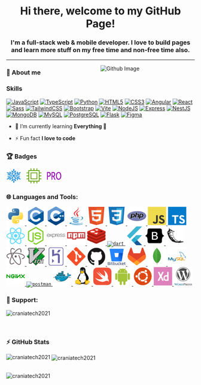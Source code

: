 <h1 align="center"> Hi there, welcome to my GitHub Page! </h1>
<!-- <img src="https://user-images.githubusercontent.com/54361799/108709847-4409a300-7539-11eb-8481-274ec80833a1.png" style='margin-right:"1200px";margin-left:250px;'/> -->
<!-- <img src="https://raw.githubusercontent.com/halfrost/halfrost/master/icons/header_.png"/> -->
<h3 align="center">I'm a full-stack web & mobile developer. I love to build pages and learn more stuff on my free time and non-free time also.</h3>

<!-- <p>
    <img src="https://komarev.com/ghpvc/?username=craniatech2021&label=Profile%20views&color=0e75b6&style=flat" alt="craniatech2021" />
    <a href="https://github.com/craniatech2021/"><img src="https://img.shields.io/github/followers/craniatech2021?color=%234CC61E&label=GitHub%20Followers%20%3A"/></a>
    <a href="https://github.com/craniatech2021?tab=repositories"><img src="https://badges.frapsoft.com/os/v2/open-source.svg?v=103"/></a>
    <a href="mailto:techcrania@gmail.com?subject=[GitHub]%20🔥%20Ask%20me%20anything&body=Hello%20Crania :wave:,%2C%0A%0AI am%20sending%20you%20this%20mail%20after%20seeing%20your%20GitHub profile%20to..."><img src="https://img.shields.io/badge/Ask%20me-anything-1abc9c.svg"/></a>
    <img src="https://img.shields.io/badge/Os-Debian-a80030"/>
    <img src="https://camo.githubusercontent.com/c1a01ddb58e7b6923314da9ad1142f993a25ffc8d31183bc1ffe66ea386697af/68747470733a2f2f696d672e736869656c64732e696f2f62616467652f666f6375732d46756c6c537461636b2d627269676874677265656e" />
</p> -->

<!-- <p align="left"> 
<a href="https://twitter.com/CraniaTech" target="blank"><img src="https://img.shields.io/twitter/follow/CraniaTech?logo=twitter&style=for-the-badge" alt="CraniaTech" /></a>
<a href="https://www.linkedin.com/company/software-developer-group/"><img src="https://img.shields.io/badge/-crania%20tech-0077B5?style=for-the-badge&logo=Linkedin&logoColor=white"/></a>
<a href="https://craniatech2021.github.io/" target="_blank"><img src="https://img.shields.io/website?label=craniatech2021.github.io&style=for-the-badge&up_color=9FEF00&url=https%3A%2F%2Fcraniatech2021.github.io" alt="craniatech2021.github.io" /></a>
</p> -->

<hr>
<img width="50%" align="right" alt="Github Image" src="https://raw.githubusercontent.com/onimur/.github/master/.resources/git-header.svg" />

<h3> 🧑 About me </h3>

<!-- - 🔭 I’m currently working on [InstaPyBot](https://github.com/craniatech2021/) -->
### Skills

<p align="left"> <a href="https://developer.mozilla.org/en-US/docs/Web/JavaScript" target="_blank" rel="noreferrer"><img src="https://raw.githubusercontent.com/danielcranney/readme-generator/main/public/icons/skills/javascript-colored.svg" width="36" height="36" alt="JavaScript" /></a> <a href="https://www.typescriptlang.org/" target="_blank" rel="noreferrer"><img src="https://raw.githubusercontent.com/danielcranney/readme-generator/main/public/icons/skills/typescript-colored.svg" width="36" height="36" alt="TypeScript" /></a> <a href="https://www.python.org/" target="_blank" rel="noreferrer"><img src="https://raw.githubusercontent.com/danielcranney/readme-generator/main/public/icons/skills/python-colored.svg" width="36" height="36" alt="Python" /></a> <a href="https://developer.mozilla.org/en-US/docs/Glossary/HTML5" target="_blank" rel="noreferrer"><img src="https://raw.githubusercontent.com/danielcranney/readme-generator/main/public/icons/skills/html5-colored.svg" width="36" height="36" alt="HTML5" /></a> <a href="https://www.w3.org/TR/CSS/#css" target="_blank" rel="noreferrer"><img src="https://raw.githubusercontent.com/danielcranney/readme-generator/main/public/icons/skills/css3-colored.svg" width="36" height="36" alt="CSS3" /></a> <a href="https://angular.io/" target="_blank" rel="noreferrer"><img src="https://raw.githubusercontent.com/danielcranney/readme-generator/main/public/icons/skills/angularjs-colored.svg" width="36" height="36" alt="Angular" /></a> <a href="https://reactjs.org/" target="_blank" rel="noreferrer"><img src="https://raw.githubusercontent.com/danielcranney/readme-generator/main/public/icons/skills/react-colored.svg" width="36" height="36" alt="React" /></a> <a href="https://sass-lang.com/" target="_blank" rel="noreferrer"><img src="https://raw.githubusercontent.com/danielcranney/readme-generator/main/public/icons/skills/sass-colored.svg" width="36" height="36" alt="Sass" /></a> <a href="https://tailwindcss.com/" target="_blank" rel="noreferrer"><img src="https://raw.githubusercontent.com/danielcranney/readme-generator/main/public/icons/skills/tailwindcss-colored.svg" width="36" height="36" alt="TailwindCSS" /></a> <a href="https://getbootstrap.com/" target="_blank" rel="noreferrer"><img src="https://raw.githubusercontent.com/danielcranney/readme-generator/main/public/icons/skills/bootstrap-colored.svg" width="36" height="36" alt="Bootstrap" /></a> <a href="https://vitejs.dev/" target="_blank" rel="noreferrer"><img src="https://raw.githubusercontent.com/danielcranney/readme-generator/main/public/icons/skills/vite-colored.svg" width="36" height="36" alt="Vite" /></a> <a href="https://nodejs.org/en/" target="_blank" rel="noreferrer"><img src="https://raw.githubusercontent.com/danielcranney/readme-generator/main/public/icons/skills/nodejs-colored.svg" width="36" height="36" alt="NodeJS" /></a> <a href="https://expressjs.com/" target="_blank" rel="noreferrer"><img src="https://raw.githubusercontent.com/danielcranney/readme-generator/main/public/icons/skills/express-colored.svg" width="36" height="36" alt="Express" /></a> <a href="https://docs.nestjs.com/" target="_blank" rel="noreferrer"><img src="https://raw.githubusercontent.com/danielcranney/readme-generator/main/public/icons/skills/nestjs-colored.svg" width="36" height="36" alt="NestJS" /></a> <a href="https://www.mongodb.com/" target="_blank" rel="noreferrer"><img src="https://raw.githubusercontent.com/danielcranney/readme-generator/main/public/icons/skills/mongodb-colored.svg" width="36" height="36" alt="MongoDB" /></a> <a href="https://www.mysql.com/" target="_blank" rel="noreferrer"><img src="https://raw.githubusercontent.com/danielcranney/readme-generator/main/public/icons/skills/mysql-colored.svg" width="36" height="36" alt="MySQL" /></a> <a href="https://www.postgresql.org/" target="_blank" rel="noreferrer"><img src="https://raw.githubusercontent.com/danielcranney/readme-generator/main/public/icons/skills/postgresql-colored.svg" width="36" height="36" alt="PostgreSQL" /></a> <a href="https://flask.palletsprojects.com/en/2.0.x/" target="_blank" rel="noreferrer"><img src="https://raw.githubusercontent.com/danielcranney/readme-generator/main/public/icons/skills/flask-colored.svg" width="36" height="36" alt="Flask" /></a> <a href="https://www.figma.com/" target="_blank" rel="noreferrer"><img src="https://raw.githubusercontent.com/danielcranney/readme-generator/main/public/icons/skills/figma-colored.svg" width="36" height="36" alt="Figma" /></a> </p>
                    
- 🌱 I’m currently learning **Everything 🤣**

<!-- - 👨‍💻 All of my projects are available at [https://github.com/craniatech2021/](https://github.com/craniatech2021/) -->

<!-- - 📄 Know about my experiences [https://www.linkedin.com/in/](https://www.linkedin.com/in/) -->

- ⚡ Fun fact **I love to code**

<h3> 🏆 Badges </h3>

<a href='https://archiveprogram.github.com/'><img src='https://raw.githubusercontent.com/acervenky/animated-github-badges/master/assets/acbadge.gif' width='40' height='40'></a> <a href='https://docs.github.com/en/developers'><img src='https://raw.githubusercontent.com/acervenky/animated-github-badges/master/assets/devbadge.gif' width='40' height='40'></a> <a href='https://github.com/pricing'><img src='https://raw.githubusercontent.com/acervenky/animated-github-badges/master/assets/pro.gif' width='40' height='40'></a>

<!-- <h3 align="left"> 🤝 Connect with me:</h3>
<p align="left">
<a href="https://twitter.com/CraniaTech" target="blank"><img align="center" src="https://cdn.jsdelivr.net/npm/simple-icons@3.0.1/icons/twitter.svg" alt="CraniaTech" height="30" width="40" /></a> -->
<!-- <a href="https://linkedin.com/in/" target="blank"><img align="center" src="https://cdn.jsdelivr.net/npm/simple-icons@3.0.1/icons/linkedin.svg" alt="craniatech2021" height="30" width="40" /></a> -->
<!-- <a href="https://stackoverflow.com/users/15354414" target="blank"><img align="center" src="https://cdn.jsdelivr.net/npm/simple-icons@3.0.1/icons/stackoverflow.svg" alt="15354414" height="30" width="40" /></a> -->
<!-- <a href="https://instagram.com/" target="blank"><img align="center" src="https://cdn.jsdelivr.net/npm/simple-icons@3.0.1/icons/instagram.svg" alt="craniatech2021" height="30" width="40" /></a> -->
<!-- </p> -->

<h3 align="left">🌐 Languages and Tools:</h3>
<p align="left">
    <a href="https://www.python.org/" target="_blank"> 
        <code><img src="https://raw.githubusercontent.com/devicons/devicon/2809b567852a4648062a2d3e7c1c531367458c0b/icons/python/python-original.svg" alt="python" width="50" height="50"/></code> 
    </a> 
    <a href="https://devdocs.io/c/" target="_blank"> 
        <code><img src="https://raw.githubusercontent.com/devicons/devicon/2809b567852a4648062a2d3e7c1c531367458c0b/icons/c/c-original.svg" alt="c" width="50" height="50"/></code> 
    </a>
    <a href="https://devdocs.io/cpp/" target="_blank"> 
        <code><img src="https://raw.githubusercontent.com/devicons/devicon/2809b567852a4648062a2d3e7c1c531367458c0b/icons/cplusplus/cplusplus-original.svg" alt="c++" width="50" height="50"/></code> 
    </a>
    <a href="https://www.java.com/en/" target="_blank"> 
        <code><img src="https://raw.githubusercontent.com/devicons/devicon/2809b567852a4648062a2d3e7c1c531367458c0b/icons/java/java-original.svg" alt="c++" width="50" height="50"/></code> 
    </a>
    <a href="https://devdocs.io/html/" target="_blank"> 
        <code><img src="https://raw.githubusercontent.com/devicons/devicon/2809b567852a4648062a2d3e7c1c531367458c0b/icons/html5/html5-original.svg" alt="html" width="50" height="50"/></code> 
    </a>
    <a href="https://devdocs.io/css/" target="_blank"> 
        <code><img src="https://raw.githubusercontent.com/devicons/devicon/2809b567852a4648062a2d3e7c1c531367458c0b/icons/css3/css3-original.svg" alt="css" width="50" height="50"/></code> 
    </a>
    <a href="https://www.php.net/" target="_blank"> 
        <code><img src="https://raw.githubusercontent.com/devicons/devicon/2809b567852a4648062a2d3e7c1c531367458c0b/icons/php/php-original.svg" alt="PHP" width="50" height="50"/></code> 
    </a> 
    <a href="https://www.javascript.com/" target="_blank"> 
        <code><img src="https://raw.githubusercontent.com/devicons/devicon/2809b567852a4648062a2d3e7c1c531367458c0b/icons/javascript/javascript-original.svg" alt="JavaScript" width="50" height="50"/></code> 
    </a> 
    <a href="https://www.typescriptlang.org/" target="_blank"> 
        <code><img src="https://raw.githubusercontent.com/devicons/devicon/2809b567852a4648062a2d3e7c1c531367458c0b/icons/typescript/typescript-original.svg" alt="Type Script" width="50" height="50"/></code> 
    </a> 
    <a href="https://reactjs.org/" target="_blank"> 
        <code><img src="https://raw.githubusercontent.com/devicons/devicon/2809b567852a4648062a2d3e7c1c531367458c0b/icons/react/react-original.svg" alt="ReactJS" width="50" height="50"/></code> 
    </a> 
        <a href="https://nodejs.org/" target="_blank"> 
        <code><img src="https://raw.githubusercontent.com/devicons/devicon/2809b567852a4648062a2d3e7c1c531367458c0b/icons/nodejs/nodejs-original.svg" alt="NodeJS" width="50" height="50"/></code> 
    </a> 
        <a href="https://www.npmjs.com/package/express" target="_blank"> 
        <code><img src="https://raw.githubusercontent.com/devicons/devicon/2809b567852a4648062a2d3e7c1c531367458c0b/icons/express/express-original-wordmark.svg" alt="Express JS" width="50" height="50"/></code> 
    </a> 
        <a href="https://www.npmjs.com/" target="_blank"> 
        <code><img src="https://raw.githubusercontent.com/devicons/devicon/2809b567852a4648062a2d3e7c1c531367458c0b/icons/npm/npm-original-wordmark.svg" alt="NPM" width="50" height="50"/></code> 
    </a> 
        <a href="https://redis.io/" target="_blank"> 
        <code><img src="https://raw.githubusercontent.com/devicons/devicon/2809b567852a4648062a2d3e7c1c531367458c0b/icons/redis/redis-original.svg" alt="Redis" width="50" height="50"/></code> 
    </a> 
    <a href="https://dart.dev/" target="_blank"> 
        <code><img src="https://www.fluttericon.com/logo_dart_192px.svg" alt="dart" width="50" height="50"/></code> 
    </a>
    <a href="https://flutter.dev/" target="_blank"> 
        <code><img src="https://raw.githubusercontent.com/devicons/devicon/2809b567852a4648062a2d3e7c1c531367458c0b/icons/flutter/flutter-original.svg" alt="flutter" width="50" height="50"/></code> 
    </a>
    <a href="https://getbootstrap.com/" target="_blank"> 
        <code><img src="https://raw.githubusercontent.com/devicons/devicon/2809b567852a4648062a2d3e7c1c531367458c0b/icons/bootstrap/bootstrap-plain.svg" alt="bootsrap" width="50" height="50"/></code> 
    </a>   
    <a href="https://flask.palletsprojects.com/en/1.1.x/" target="_blank"> 
        <code><img src="https://raw.githubusercontent.com/devicons/devicon/2809b567852a4648062a2d3e7c1c531367458c0b/icons/flask/flask-original.svg" alt="flask" width="50" height="50"/></code> 
    </a> 
    <a href="https://atom.io/" target="_blank"> 
        <code><img src="https://raw.githubusercontent.com/devicons/devicon/2809b567852a4648062a2d3e7c1c531367458c0b/icons/atom/atom-original.svg" alt="atom" width="50" height="50"/></code> 
    </a>
    <a href="https://www.vim.org/" target="_blank"> 
        <code><img src="https://raw.githubusercontent.com/devicons/devicon/2809b567852a4648062a2d3e7c1c531367458c0b/icons/vim/vim-original.svg" alt="vim" width="50" height="50"/></code> 
    </a> 
    <a href="https://www.heroku.com/" target="_blank"> 
        <code><img src="https://raw.githubusercontent.com/devicons/devicon/2809b567852a4648062a2d3e7c1c531367458c0b/icons/heroku/heroku-original.svg" alt="heroku" width="50" height="50"/></code> 
    </a> 
    <a href="https://git-scm.com/" target="_blank"> 
        <code><img src="https://raw.githubusercontent.com/devicons/devicon/2809b567852a4648062a2d3e7c1c531367458c0b/icons/git/git-original.svg" alt="git" width="50" height="50"/></code> 
    </a> 
    <a href="https://github.com/" target="_blank"> 
        <code><img src="https://raw.githubusercontent.com/devicons/devicon/2809b567852a4648062a2d3e7c1c531367458c0b/icons/github/github-original.svg" alt="github" width="50" height="50"/></code> 
    </a> 
    <a href="https://bitbucket.org/" target="_blank"> 
        <code><img src="https://raw.githubusercontent.com/devicons/devicon/2809b567852a4648062a2d3e7c1c531367458c0b/icons/bitbucket/bitbucket-original-wordmark.svg" alt="BitBucket" width="50" height="50"/></code> 
    </a> 
    <a href="https://gitlab.org/" target="_blank"> 
        <code><img src="https://raw.githubusercontent.com/devicons/devicon/2809b567852a4648062a2d3e7c1c531367458c0b/icons/gitlab/gitlab-original.svg" alt="BitBucket" width="50" height="50"/></code> 
    </a> 
    <a href="https://www.mongodb.com/" target="_blank"> 
        <code><img src="https://raw.githubusercontent.com/devicons/devicon/2809b567852a4648062a2d3e7c1c531367458c0b/icons/mongodb/mongodb-original.svg" alt="mongodb" width="50" height="50"/></code> 
    </a>
    <a href="https://www.mysql.com/" target="_blank"> 
        <code><img src="https://raw.githubusercontent.com/devicons/devicon/2809b567852a4648062a2d3e7c1c531367458c0b/icons/mysql/mysql-original-wordmark.svg" alt="mysql" width="50" height="50"/></code> 
    </a> 
    <a href="https://www.nginx.com/" target="_blank"> 
        <code><img src="https://raw.githubusercontent.com/devicons/devicon/2809b567852a4648062a2d3e7c1c531367458c0b/icons/nginx/nginx-original.svg" alt="nginx" width="50" height="50"/></code> 
    </a> 
    <a href="https://postman.com" target="_blank"> 
        <code><img src="https://www.vectorlogo.zone/logos/getpostman/getpostman-icon.svg"" alt="postman" width="50" height="50"/></code> 
    </a> 
    <a href="https://docker.com" target="_blank"> 
        <code><img src="https://raw.githubusercontent.com/devicons/devicon/2809b567852a4648062a2d3e7c1c531367458c0b/icons/docker/docker-original.svg" alt="Docker" width="50" height="50"/></code> 
    </a> 
    <a href="https://www.linux.org/" target="_blank"> 
        <code><img src="https://raw.githubusercontent.com/devicons/devicon/2809b567852a4648062a2d3e7c1c531367458c0b/icons/linux/linux-original.svg" alt="linux" width="50" height="50"/></code> 
    </a>
    <a href="https://swift.org/" target="_blank"> 
        <code><img src="https://raw.githubusercontent.com/devicons/devicon/2809b567852a4648062a2d3e7c1c531367458c0b/icons/swift/swift-original.svg" alt="swift" width="50" height="50"/></code> 
    </a>
    <a href="https://www.android.com/" target="_blank"> 
        <code><img src="https://raw.githubusercontent.com/devicons/devicon/2809b567852a4648062a2d3e7c1c531367458c0b/icons/android/android-original.svg" alt="android" width="50" height="50"/></code> 
    </a>
    <a href="https://ubuntu.com/" target="_blank"> 
        <code><img src="https://raw.githubusercontent.com/devicons/devicon/2809b567852a4648062a2d3e7c1c531367458c0b/icons/ubuntu/ubuntu-plain.svg" alt="ubuntu" width="50" height="50"/></code> 
    </a>
    <a href="https://www.adobe.com/products/xd.html" target="_blank"> 
        <code><img src="https://raw.githubusercontent.com/devicons/devicon/2809b567852a4648062a2d3e7c1c531367458c0b/icons/xd/xd-plain.svg" alt="Adobe XD" width="50" height="50"/></code> 
    </a>
    <a href="https://www.wordpress.org/" target="_blank"> 
        <code><img src="https://raw.githubusercontent.com/devicons/devicon/2809b567852a4648062a2d3e7c1c531367458c0b/icons/wordpress/wordpress-original.svg" alt="Wordpress" width="50" height="50"/></code> 
    </a>
</p>


<h3 align="left"> 🧡 Support:</h3>
<p><a href="https://buymeacoffee.com/craniatech2021"> <img align="left" src="https://cdn.buymeacoffee.com/buttons/v2/default-yellow.png" height="50" width="210" alt="craniatech2021" /></a></p><br><br><br>

<h3> ⚡ GitHub Stats</h3>
<p><img align="left" src="https://github-readme-stats.vercel.app/api/top-langs?username=craniatech2021&show_icons=true&title_color=ffffff&icon_color=bb2acf&text_color=daf7dc&bg_color=191919" alt="craniatech2021" /></p>

<p>&nbsp;<img align="center" src="https://github-readme-stats.vercel.app/api?username=craniatech2021&show_icons=true&title_color=ffffff&icon_color=bb2acf&text_color=daf7dc&bg_color=191919&locale=en" alt="craniatech2021" height="195px"/></p>
<br>

<img src="https://github-profile-trophy.vercel.app/?username=craniatech2021&theme=flat&column=7" alt="craniatech2021" height="160" align="center" style="margin: auto; margin-bottom: 20px;" />
